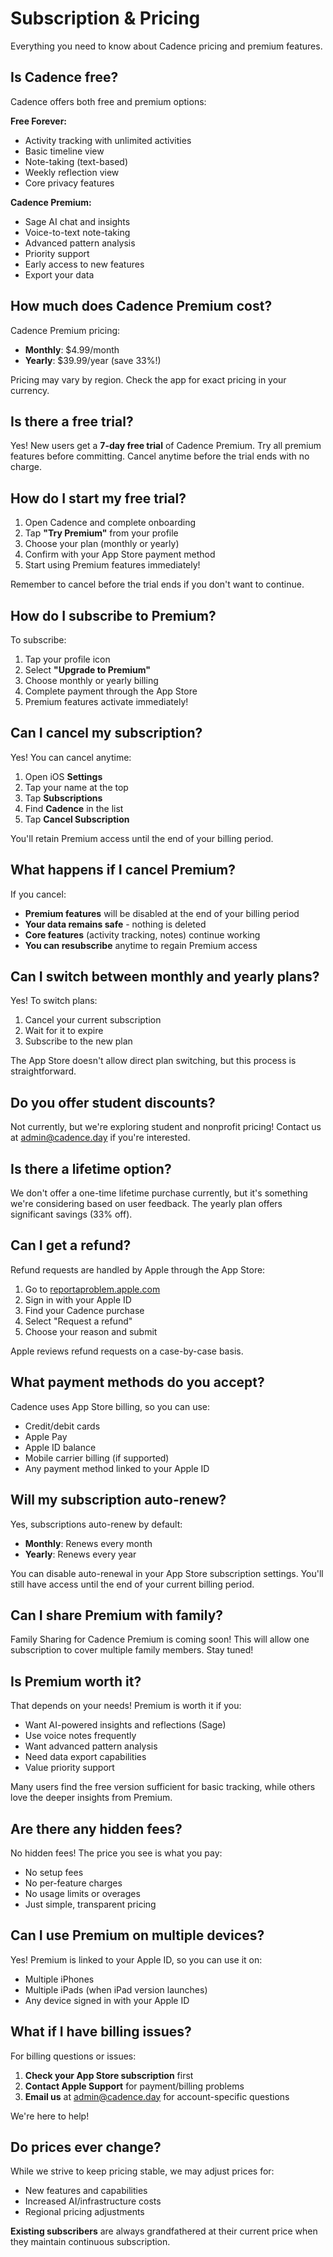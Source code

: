# Subscription & Pricing

Everything you need to know about Cadence pricing and premium features.

## Is Cadence free?

Cadence offers both free and premium options:

**Free Forever:**
- Activity tracking with unlimited activities
- Basic timeline view
- Note-taking (text-based)
- Weekly reflection view
- Core privacy features

**Cadence Premium:**
- Sage AI chat and insights
- Voice-to-text note-taking
- Advanced pattern analysis
- Priority support
- Early access to new features
- Export your data

## How much does Cadence Premium cost?

Cadence Premium pricing:

- **Monthly**: $4.99/month
- **Yearly**: $39.99/year (save 33%!)

Pricing may vary by region. Check the app for exact pricing in your currency.

## Is there a free trial?

Yes! New users get a **7-day free trial** of Cadence Premium. Try all premium features before committing. Cancel anytime before the trial ends with no charge.

## How do I start my free trial?

1. Open Cadence and complete onboarding
2. Tap **"Try Premium"** from your profile
3. Choose your plan (monthly or yearly)
4. Confirm with your App Store payment method
5. Start using Premium features immediately!

Remember to cancel before the trial ends if you don't want to continue.

## How do I subscribe to Premium?

To subscribe:

1. Tap your profile icon
2. Select **"Upgrade to Premium"**
3. Choose monthly or yearly billing
4. Complete payment through the App Store
5. Premium features activate immediately!

## Can I cancel my subscription?

Yes! You can cancel anytime:

1. Open iOS **Settings**
2. Tap your name at the top
3. Tap **Subscriptions**
4. Find **Cadence** in the list
5. Tap **Cancel Subscription**

You'll retain Premium access until the end of your billing period.

## What happens if I cancel Premium?

If you cancel:

- **Premium features** will be disabled at the end of your billing period
- **Your data remains safe** - nothing is deleted
- **Core features** (activity tracking, notes) continue working
- **You can resubscribe** anytime to regain Premium access

## Can I switch between monthly and yearly plans?

Yes! To switch plans:

1. Cancel your current subscription
2. Wait for it to expire
3. Subscribe to the new plan

The App Store doesn't allow direct plan switching, but this process is straightforward.

## Do you offer student discounts?

Not currently, but we're exploring student and nonprofit pricing! Contact us at admin@cadence.day if you're interested.

## Is there a lifetime option?

We don't offer a one-time lifetime purchase currently, but it's something we're considering based on user feedback. The yearly plan offers significant savings (33% off).

## Can I get a refund?

Refund requests are handled by Apple through the App Store:

1. Go to [reportaproblem.apple.com](https://reportaproblem.apple.com)
2. Sign in with your Apple ID
3. Find your Cadence purchase
4. Select "Request a refund"
5. Choose your reason and submit

Apple reviews refund requests on a case-by-case basis.

## What payment methods do you accept?

Cadence uses App Store billing, so you can use:

- Credit/debit cards
- Apple Pay
- Apple ID balance
- Mobile carrier billing (if supported)
- Any payment method linked to your Apple ID

## Will my subscription auto-renew?

Yes, subscriptions auto-renew by default:

- **Monthly**: Renews every month
- **Yearly**: Renews every year

You can disable auto-renewal in your App Store subscription settings. You'll still have access until the end of your current billing period.

## Can I share Premium with family?

Family Sharing for Cadence Premium is coming soon! This will allow one subscription to cover multiple family members. Stay tuned!

## Is Premium worth it?

That depends on your needs! Premium is worth it if you:

- Want AI-powered insights and reflections (Sage)
- Use voice notes frequently
- Want advanced pattern analysis
- Need data export capabilities
- Value priority support

Many users find the free version sufficient for basic tracking, while others love the deeper insights from Premium.

## Are there any hidden fees?

No hidden fees! The price you see is what you pay:

- No setup fees
- No per-feature charges
- No usage limits or overages
- Just simple, transparent pricing

## Can I use Premium on multiple devices?

Yes! Premium is linked to your Apple ID, so you can use it on:

- Multiple iPhones
- Multiple iPads (when iPad version launches)
- Any device signed in with your Apple ID

## What if I have billing issues?

For billing questions or issues:

1. **Check your App Store subscription** first
2. **Contact Apple Support** for payment/billing problems
3. **Email us** at admin@cadence.day for account-specific questions

We're here to help!

## Do prices ever change?

While we strive to keep pricing stable, we may adjust prices for:

- New features and capabilities
- Increased AI/infrastructure costs
- Regional pricing adjustments

**Existing subscribers** are always grandfathered at their current price when they maintain continuous subscription.
